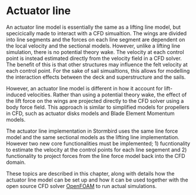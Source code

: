 # Actuator line

An actuator line model is essentially the same as a lifting line model, but specicically made to interact with a CFD simualtion. The wings are divided into line segments and the forces on each line segment are dependent on the local velocity and the sectional models. However, unlike a lifting line simulation, there is no potential theory wake. The velocity at each control point is instead estimated directly from the velocity field in a CFD solver. The benefit of this is that other structures may influence the felt velocity at each control point. For the sake of sail simualtions, this allows for modelling the interaction effects between the deck and superstructure and the sails.

However, an actuator line model is different in how it account for lift-induced velocities. Rather than using a potential theory wake, the effect of the lift force on the wings are projected directly to the CFD solver using a body force field. This approach is similar to simplified models for propellers in CFD, such as actuator disks models and Blade Element Momentum models.

The actuator line implementation in Stormbird uses the same line force model and the same sectional models as the lifting line implementation. However two new core functionalities must be implemented; 1) fucntionality to estimate the velocity at the control points for each line segement and 2) functionality to project forces from the line force model back into the CFD domain. 

These topics are described in this chapter, along with details how the actuator line model can be set up and how it can be used together with the open source CFD solver [OpenFOAM](https://www.openfoam.com/) to run actual simulations.